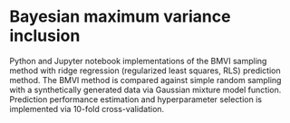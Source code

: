 # Bayesian maximum variance inclusion

Python and Jupyter notebook implementations of the BMVI sampling method with ridge regression (regularized least squares, RLS) prediction method. The BMVI method is compared against simple random sampling with a synthetically generated data via Gaussian mixture model function. Prediction performance estimation and hyperparameter selection is implemented via 10-fold cross-validation. 
